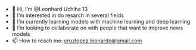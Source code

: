 - 👋 Hi, I’m @Leonhard Uchiha 13
- 👀 I’m interested in do resarch in several fields 
- 🌱 I’m currently learning models with machine learning and deep learning
- 💞️ I’m looking to collaborate on with people that want to improve news models
- 📫 How to reach me: cruzlopez.leonardo@gmail.com

<!---
Leonhard13/Leonhard13 is a ✨ special ✨ repository because its `README.md` (this file) appears on your GitHub profile.
You can click the Preview link to take a look at your changes.
--->
